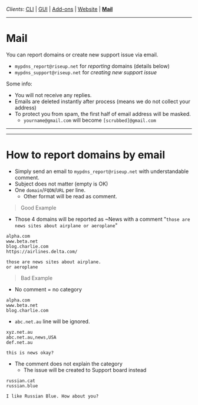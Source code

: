_Clients_:    [CLI](client_cli.md) | [GUI](client_gui.md) | [Add-ons](client_addon.md) | [Website](client_web.md) | [**Mail**](client_mail.md)

----

# Mail

You can report domains or create new support issue via email.

- `mypdns_report@riseup.net` for _reporting_ domains (details below)
- `mypdns_support@riseup.net` for _creating new support issue_

Some info:
- You will not receive any replies.
- Emails are deleted instantly after process (means we do not collect your address)
- To protect you from spam, the first half of email address will be masked.
  - `yourname@gmail.com` will become `[scrubbed]@gmail.com`


----
----

# How to report domains by email

- Simply send an email to `mypdns_report@riseup.net` with understandable comment.
- Subject does not matter (empty is OK)
- One `domain`/`FQDN`/`URL` per line.
  - Other format will be read as comment.


> Good Example

- Those 4 domains will be reported as ~News with a comment "`those are news sites about airplane or aeroplane`"

```
alpha.com
www.beta.net
blog.charlie.com
https://airlines.delta.com/

those are news sites about airplane.
or aeroplane
```


> Bad Example

- No comment = no category
```
alpha.com
www.beta.net
blog.charlie.com
```

- `abc.net.au` line will be ignored.
```
xyz.net.au
abc.net.au,news,USA
def.net.au

this is news okay?
```

- The comment does not explain the category
  - The issue will be created to Support board instead
```
russian.cat
russian.blue

I like Russian Blue. How about you?
```
